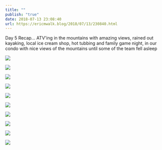 ```yaml
---
title: ""
publish: "true"
date: 2018-07-13 23:08:40
url: https://ericmwalk.blog/2018/07/13/230840.html
---
```


Day 5 Recap... ATV'ing in the mountains with amazing views, rained out kayaking, local ice cream shop, hot tubbing and family game night, in our condo with nice views of the mountains until some of the team fell asleep

![](https://ericmwalk.blog/uploads/2022/b16ff68a14.jpg)

![](https://ericmwalk.blog/uploads/2022/3ab4918be7.jpg)

![](https://ericmwalk.blog/uploads/2022/fbbd02adb8.jpg)

![](https://ericmwalk.blog/uploads/2022/9323984560.jpg)

![](https://ericmwalk.blog/uploads/2022/7656b6ffab.jpg)

![](https://ericmwalk.blog/uploads/2022/15aeb3da74.jpg)

![](https://ericmwalk.blog/uploads/2022/c8decfdd87.jpg)

![](https://ericmwalk.blog/uploads/2022/9872616f28.jpg)

![](https://ericmwalk.blog/uploads/2022/02e5e13524.jpg)

![](https://ericmwalk.blog/uploads/2022/3cf0a6ab7f.jpg)